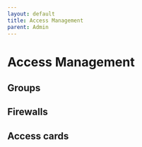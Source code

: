 ```yaml
---
layout: default
title: Access Management
parent: Admin
---
```


# Access Management

## Groups

## Firewalls

## Access cards